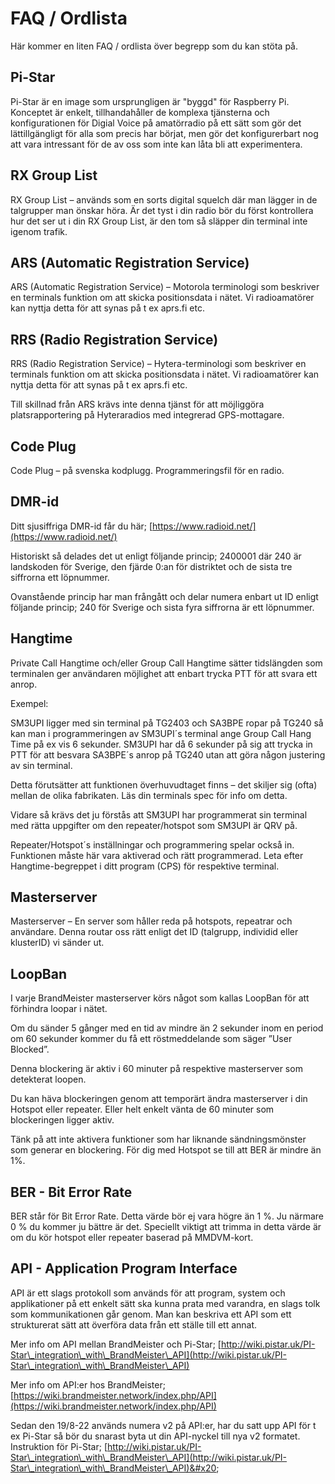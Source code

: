 # FAQ / Ordlista

Här kommer en liten FAQ / ordlista över begrepp som du kan stöta på.&#x20;

## Pi-Star

Pi-Star är en image som ursprungligen är "byggd" för Raspberry Pi. Konceptet är enkelt, tillhandahåller de komplexa tjänsterna och konfigurationen för Digial Voice på amatörradio på ett sätt som gör det lättillgängligt för alla som precis har börjat, men gör det konfigurerbart nog att vara intressant för de av oss som inte kan låta bli att experimentera.

## RX Group List

RX Group List – används som en sorts digital squelch där man lägger in de talgrupper man önskar höra. Är det tyst i din radio bör du först kontrollera hur det ser ut i din RX Group List, är den tom så släpper din terminal inte igenom trafik.

## ARS (Automatic Registration Service)

ARS (Automatic Registration Service) – Motorola terminologi som beskriver en terminals funktion om att skicka positionsdata i nätet. Vi radioamatörer kan nyttja detta för att synas på t ex aprs.fi etc.

## RRS (Radio Registration Service)

RRS (Radio Registration Service) – Hytera-terminologi som beskriver en terminals funktion om att skicka positionsdata i nätet. Vi radioamatörer kan nyttja detta för att synas på t ex aprs.fi etc.

Till skillnad från ARS krävs inte denna tjänst för att möjliggöra platsrapportering på Hyteraradios med integrerad GPS-mottagare.

## Code Plug

Code Plug – på svenska kodplugg. Programmeringsfil för en radio.

## DMR-id

Ditt sjusiffriga DMR-id får du här; [https://www.radioid.net/](https://www.radioid.net/)

Historiskt så delades det ut enligt följande princip; 2400001 där 240 är landskoden för Sverige, den fjärde 0:an för distriktet och de sista tre siffrorna ett löpnummer.

Ovanstående princip har man frångått och delar numera enbart ut ID enligt följande princip; 240 för Sverige och sista fyra siffrorna är ett löpnummer.

## Hangtime

Private Call Hangtime och/eller Group Call Hangtime sätter tidslängden som terminalen ger användaren möjlighet att enbart trycka PTT för att svara ett anrop.

Exempel:

SM3UPI ligger med sin terminal på TG2403 och SA3BPE ropar på TG240 så kan man i programmeringen av SM3UPI´s terminal ange Group Call Hang Time på ex vis 6 sekunder. SM3UPI har då 6 sekunder på sig att trycka in PTT för att besvara SA3BPE´s anrop på TG240 utan att göra någon justering av sin terminal.

Detta förutsätter att funktionen överhuvudtaget finns – det skiljer sig (ofta) mellan de olika fabrikaten. Läs din terminals spec för info om detta.

Vidare så krävs det ju förstås att SM3UPI har programmerat sin terminal med rätta uppgifter om den repeater/hotspot som SM3UPI är QRV på.

Repeater/Hotspot´s inställningar och programmering spelar också in. Funktionen måste här vara aktiverad och rätt programmerad. Leta efter Hangtime-begreppet i ditt program (CPS) för respektive terminal.

## Masterserver

Masterserver – En server som håller reda på hotspots, repeatrar och användare. Denna routar oss rätt enligt det ID (talgrupp, individid eller klusterID) vi sänder ut.

## LoopBan

I varje BrandMeister masterserver körs något som kallas LoopBan för att förhindra loopar i nätet.

Om du sänder 5 gånger med en tid av mindre än 2 sekunder inom en period om 60 sekunder kommer du få ett röstmeddelande som säger ”User Blocked”.

Denna blockering är aktiv i 60 minuter på respektive masterserver som detekterat loopen.

Du kan häva blockeringen genom att temporärt ändra masterserver i din Hotspot eller repeater. Eller helt enkelt vänta de 60 minuter som blockeringen ligger aktiv.

Tänk på att inte aktivera funktioner som har liknande sändningsmönster som generar en blockering. För dig med Hotspot se till att BER är mindre än 1%.

## BER - Bit Error Rate

BER står för Bit Error Rate. Detta värde bör ej vara högre än 1 %. Ju närmare 0 % du kommer ju bättre är det. Speciellt viktigt att trimma in detta värde är om du kör hotspot eller repeater baserad på MMDVM-kort.&#x20;

## API - Application Program Interface

API är ett slags protokoll som används för att program, system och applikationer på ett enkelt sätt ska kunna prata med varandra, en slags tolk som kommunikationen går genom. Man kan beskriva ett API som ett strukturerat sätt att överföra data från ett ställe till ett annat.

Mer info om API mellan BrandMeister och Pi-Star; [http://wiki.pistar.uk/PI-Star\_integration\_with\_BrandMeister\_API](http://wiki.pistar.uk/PI-Star\_integration\_with\_BrandMeister\_API)

Mer info om API:er hos BrandMeister; [https://wiki.brandmeister.network/index.php/API](https://wiki.brandmeister.network/index.php/API)

Sedan den 19/8-22 används numera v2 på API:er, har du satt upp API för t ex Pi-Star så bör du snarast byta ut din API-nyckel till nya v2 formatet. Instruktion för Pi-Star; [http://wiki.pistar.uk/PI-Star\_integration\_with\_BrandMeister\_API](http://wiki.pistar.uk/PI-Star\_integration\_with\_BrandMeister\_API)&#x20;

